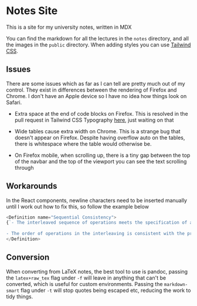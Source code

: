 # Notes Site

This is a site for my university notes, written in MDX

You can find the markdown for all the lectures in the `notes` directory, and all the images in the `public` directory. When adding styles you can use [Tailwind CSS](https://tailwindcss.com/).

## Issues
There are some issues which as far as I can tell are pretty much out of my control. They exist in differences between the rendering of Firefox and Chrome. I don't have an Apple device so I have no idea how things look on Safari.

* Extra space at the end of code blocks on Firefox. This is resolved in the pull request in Tailwind CSS Typography [here](https://github.com/tailwindlabs/tailwindcss-typography/pull/41), just waiting on that

* Wide tables cause extra width on Chrome. This is a strange bug that doesn't appear on Firefox. Despite having overflow auto on the tables, there is whitespace where the table would otherwise be. 

* On Firefox mobile, when scrolling up, there is a tiny gap between the top of the navbar and the top of the viewport you can see the text scrolling through

## Workarounds

In the React components, newline characters need to be inserted manually until I work out how to fix this, so follow the example below

```js
<Definition name="Sequential Consistency">
{`- The interleaved sequence of operations meets the specification of a (single) correct copy of the contents 
  
- The order of operations in the interleaving is consistent with the program order in which each individual process executed them`}
</Definition>
```
## Conversion

When converting from LaTeX notes, the best tool to use is pandoc, passing the `latex+raw_tex` flag under `-f` will leave in anything that can't be converted, which is useful for custom environments. Passing the `markdown-smart` flag under `-t` will stop quotes being escaped etc, reducing the work to tidy things.
